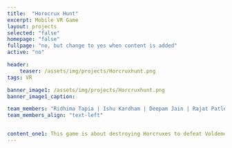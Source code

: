 ```yaml
---
title:  "Horocrux Hunt"
excerpt: Mobile VR Game
layout: projects
selected: "false"
homepage: "false"
fullpage: "no, but change to yes when content is added"
active: "no"

header:
    teaser: /assets/img/projects/Horcruxhunt.png
tags: VR

banner_image1: /assets/img/projects/Horcruxhunt.png
banner_image1_caption:

team_members: "Ridhima Tapia | Ishu Kardham | Deepam Jain | Rajat Patle "
team_members_align: "text-left"


content_one1: This game is about destroying Horcruxes to defeat Voldemort and bring peace to the world of wizards. As the player enters the Hogwarts School of Witchcraft & Wizardry, gets into the requirements where all five Horcruxes are hid. Now the player is supposed to find them. Each of them has an identity, which will appear on screen. As the player destroys Horcruxes, the identity will disappear from the screen. The screen will guide player for the no. of Horcruxes left to be destroyed. For destroying Horcruxes the player will be having a wand. The player can cast spell and explode Horcruxes as required. When all five Horcruxes are destroyed, the player wins.
---
```

